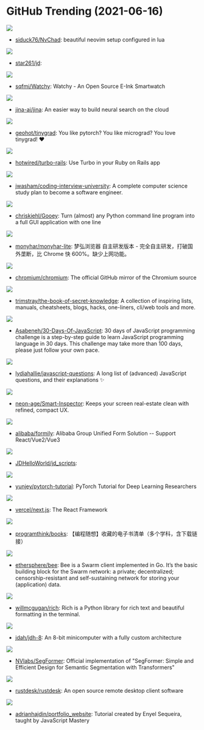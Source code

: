 # GitHub Trending (2021-06-16)

![](https://img.shields.io/badge/Lua-New%20225-green?style=flat-square&logo=appveyor)
- [siduck76/NvChad](https://github.com/siduck76/NvChad): beautiful neovim setup configured in lua

![](https://img.shields.io/badge/JavaScript-New%2039-green?style=flat-square&logo=appveyor)
- [star261/jd](https://github.com/star261/jd): 

![](https://img.shields.io/badge/C-New%206-green?style=flat-square&logo=appveyor)
- [sqfmi/Watchy](https://github.com/sqfmi/Watchy): Watchy - An Open Source E-Ink Smartwatch

![](https://img.shields.io/badge/Python-New%20402-green?style=flat-square&logo=appveyor)
- [jina-ai/jina](https://github.com/jina-ai/jina): An easier way to build neural search on the cloud

![](https://img.shields.io/badge/Python-New%2024-green?style=flat-square&logo=appveyor)
- [geohot/tinygrad](https://github.com/geohot/tinygrad): You like pytorch? You like micrograd? You love tinygrad! ❤️

![](https://img.shields.io/badge/JavaScript-New%205-green?style=flat-square&logo=appveyor)
- [hotwired/turbo-rails](https://github.com/hotwired/turbo-rails): Use Turbo in your Ruby on Rails app

![](https://img.shields.io/badge/none-New%201-green?style=flat-square&logo=appveyor)
- [jwasham/coding-interview-university](https://github.com/jwasham/coding-interview-university): A complete computer science study plan to become a software engineer.

![](https://img.shields.io/badge/Python-New%20538-green?style=flat-square&logo=appveyor)
- [chriskiehl/Gooey](https://github.com/chriskiehl/Gooey): Turn (almost) any Python command line program into a full GUI application with one line

![](https://img.shields.io/badge/C-New%20261-green?style=flat-square&logo=appveyor)
- [monyhar/monyhar-lite](https://github.com/monyhar/monyhar-lite): 梦弘浏览器 自主研发版本 - 完全自主研发，打破国外垄断，比 Chrome 快 600%。缺少上网功能。

![](https://img.shields.io/badge/none-New%2039-green?style=flat-square&logo=appveyor)
- [chromium/chromium](https://github.com/chromium/chromium): The official GitHub mirror of the Chromium source

![](https://img.shields.io/badge/none-New%20208-green?style=flat-square&logo=appveyor)
- [trimstray/the-book-of-secret-knowledge](https://github.com/trimstray/the-book-of-secret-knowledge): A collection of inspiring lists, manuals, cheatsheets, blogs, hacks, one-liners, cli/web tools and more.

![](https://img.shields.io/badge/JavaScript-New%20146-green?style=flat-square&logo=appveyor)
- [Asabeneh/30-Days-Of-JavaScript](https://github.com/Asabeneh/30-Days-Of-JavaScript): 30 days of JavaScript programming challenge is a step-by-step guide to learn JavaScript programming language in 30 days. This challenge may take more than 100 days, please just follow your own pace.

![](https://img.shields.io/badge/none-New%20183-green?style=flat-square&logo=appveyor)
- [lydiahallie/javascript-questions](https://github.com/lydiahallie/javascript-questions): A long list of (advanced) JavaScript questions, and their explanations ✨

![](https://img.shields.io/badge/C%23-New%2037-green?style=flat-square&logo=appveyor)
- [neon-age/Smart-Inspector](https://github.com/neon-age/Smart-Inspector): Keeps your screen real-estate clean with refined, compact UX.

![](https://img.shields.io/badge/TypeScript-New%2033-green?style=flat-square&logo=appveyor)
- [alibaba/formily](https://github.com/alibaba/formily): Alibaba Group Unified Form Solution -- Support React/Vue2/Vue3

![](https://img.shields.io/badge/JavaScript-New%2058-green?style=flat-square&logo=appveyor)
- [JDHelloWorld/jd_scripts](https://github.com/JDHelloWorld/jd_scripts): 

![](https://img.shields.io/badge/Python-New%2027-green?style=flat-square&logo=appveyor)
- [yunjey/pytorch-tutorial](https://github.com/yunjey/pytorch-tutorial): PyTorch Tutorial for Deep Learning Researchers

![](https://img.shields.io/badge/JavaScript-New%20134-green?style=flat-square&logo=appveyor)
- [vercel/next.js](https://github.com/vercel/next.js): The React Framework

![](https://img.shields.io/badge/none-New%2076-green?style=flat-square&logo=appveyor)
- [programthink/books](https://github.com/programthink/books): 【编程随想】收藏的电子书清单（多个学科，含下载链接）

![](https://img.shields.io/badge/Go-New%2014-green?style=flat-square&logo=appveyor)
- [ethersphere/bee](https://github.com/ethersphere/bee): Bee is a Swarm client implemented in Go. It’s the basic building block for the Swarm network: a private; decentralized; censorship-resistant and self-sustaining network for storing your (application) data.

![](https://img.shields.io/badge/Python-New%20180-green?style=flat-square&logo=appveyor)
- [willmcgugan/rich](https://github.com/willmcgugan/rich): Rich is a Python library for rich text and beautiful formatting in the terminal.

![](https://img.shields.io/badge/C-New%2030-green?style=flat-square&logo=appveyor)
- [jdah/jdh-8](https://github.com/jdah/jdh-8): An 8-bit minicomputer with a fully custom architecture

![](https://img.shields.io/badge/Python-New%2028-green?style=flat-square&logo=appveyor)
- [NVlabs/SegFormer](https://github.com/NVlabs/SegFormer): Official implementation of "SegFormer: Simple and Efficient Design for Semantic Segmentation with Transformers"

![](https://img.shields.io/badge/Rust-New%2073-green?style=flat-square&logo=appveyor)
- [rustdesk/rustdesk](https://github.com/rustdesk/rustdesk): An open source remote desktop client software

![](https://img.shields.io/badge/JavaScript-New%2053-green?style=flat-square&logo=appveyor)
- [adrianhajdin/portfolio_website](https://github.com/adrianhajdin/portfolio_website): Tutorial created by Enyel Sequeira, taught by JavaScript Mastery

